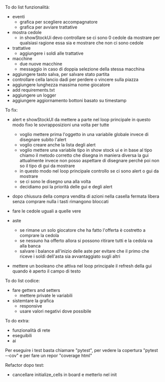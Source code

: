 To do list funzionalità:
- eventi
    - grafica per scegliere accompagnatore
    - grafica per avviare trattative
- mostra cedole
    - in showStockUi devo controllare se ci sono 0 cedole da mostrare per qualsiasi ragione essa sia e mostrare che non ci sono cedole
- trattative
    - aggiungere i soldi alle trattative
- macchine
    - due nuove macchine
    - messaggio in caso di doppia selezione della stessa macchina
- aggiungere tasto salva, per salvare stato partita
- controllare cella lancio dadi per perdere o vincere sulla piazza
- aggiungere lunghezza massima nome giocatore
- add requirements.txt
- aggiungere un logger
- aggiungere aggiornamento bottoni basato su timestamp

To fix:
- alert e showStockUI da mettere a parte nel loop principale in questo modo fixo le sovrapposizioni una volta per tutte
    - voglio mettere prima l'oggetto in una variabile globale invece di disegnare subito l'alert
    - voglio creare anche la lista degli alert
    - voglio mettere una variabile tipo in show stock ui e in base al tipo chiamo il metodo corretto che disegna in maniera diversa la gui
      attualmente invece non posso aspettare di disegnare perché poi non so il tipo di gui da mostrare
    - in questo modo nel loop principale controllo se ci sono alert o gui da mostrare
    - se ci sono le disegno una alla volta
    - decidiamo poi la priorità delle gui e degli alert
- dopo chiusura della compra vendita di azioni nella casella fermata libera senza comprare nulla i tasti rimangono bloccati
- fare le cedole uguali a quelle vere
- aste
    - se rimane un solo giocatore che ha fatto l'offerta è costretto a comprare la cedola
    - se nessuno ha offerto allora si possono ritirare tutti e la cedola va alla banca
    - salvare i balance all'inizio delle aste per evitare che il primo che riceve i soldi dell'asta sia avvantaggiato sugli altri

- mettere un booleano che attiva nel loop principale il refresh della gui quando è aperto il campo di testo

To do list codice:
- fare getters and setters
    - mettere private le variabili
- sistemtare la grafica
    - responsive
    - usare valori negativi dove possibile

To do extra:
- funzionalità di rete
- eseguibili
- ai

Per eseguire i test basta chiamare "pytest", per vedere la copertura "pytest --cov" e per fare un repor "coverage html"

Refactor dopo test:
- cancellare initialize_cells in board e metterlo nel init